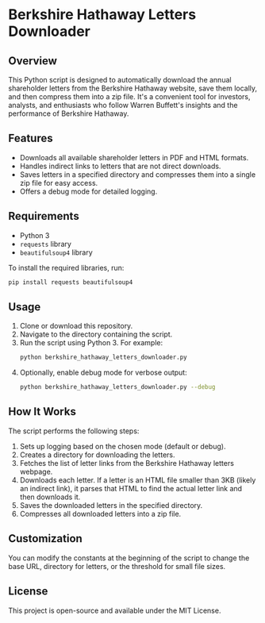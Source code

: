 
# Berkshire Hathaway Letters Downloader

## Overview
This Python script is designed to automatically download the annual shareholder letters from the Berkshire Hathaway website, save them locally, and then compress them into a zip file. It's a convenient tool for investors, analysts, and enthusiasts who follow Warren Buffett's insights and the performance of Berkshire Hathaway.

## Features
- Downloads all available shareholder letters in PDF and HTML formats.
- Handles indirect links to letters that are not direct downloads.
- Saves letters in a specified directory and compresses them into a single zip file for easy access.
- Offers a debug mode for detailed logging.

## Requirements
- Python 3
- `requests` library
- `beautifulsoup4` library

To install the required libraries, run:
```bash
pip install requests beautifulsoup4
```

## Usage
1. Clone or download this repository.
2. Navigate to the directory containing the script.
3. Run the script using Python 3. For example:
   ```bash
   python berkshire_hathaway_letters_downloader.py
   ```
4. Optionally, enable debug mode for verbose output:
   ```bash
   python berkshire_hathaway_letters_downloader.py --debug
   ```

## How It Works
The script performs the following steps:
1. Sets up logging based on the chosen mode (default or debug).
2. Creates a directory for downloading the letters.
3. Fetches the list of letter links from the Berkshire Hathaway letters webpage.
4. Downloads each letter. If a letter is an HTML file smaller than 3KB (likely an indirect link), it parses that HTML to find the actual letter link and then downloads it.
5. Saves the downloaded letters in the specified directory.
6. Compresses all downloaded letters into a zip file.

## Customization
You can modify the constants at the beginning of the script to change the base URL, directory for letters, or the threshold for small file sizes.

## License
This project is open-source and available under the MIT License.
